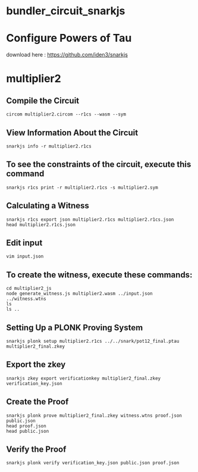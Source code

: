 # bundler_circuit_snarkjs

# Configure Powers of Tau

download here : https://github.com/iden3/snarkjs

# multiplier2

## Compile the Circuit
```
circom multiplier2.circom --r1cs --wasm --sym
```

## View Information About the Circuit
```
snarkjs info -r multiplier2.r1cs
```

## To see the constraints of the circuit, execute this command
```
snarkjs r1cs print -r multiplier2.r1cs -s multiplier2.sym
```

## Calculating a Witness

```
snarkjs r1cs export json multiplier2.r1cs multiplier2.r1cs.json
head multiplier2.r1cs.json
```
## Edit input

```
vim input.json
```


## To create the witness, execute these commands:

```
cd multiplier2_js
node generate_witness.js multiplier2.wasm ../input.json ../witness.wtns
ls
ls ..
```

## Setting Up a PLONK Proving System

```
snarkjs plonk setup multiplier2.r1cs ../../snark/pot12_final.ptau multiplier2_final.zkey
```

## Export the zkey

```
snarkjs zkey export verificationkey multiplier2_final.zkey verification_key.json
```

## Create the Proof

```
snarkjs plonk prove multiplier2_final.zkey witness.wtns proof.json public.json
head proof.json
head public.json
```

## Verify the Proof
```
snarkjs plonk verify verification_key.json public.json proof.json
```